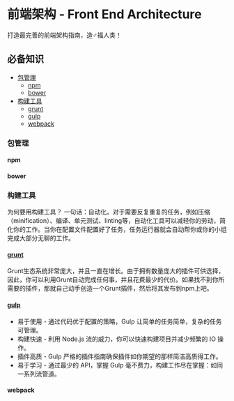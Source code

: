 # 前端架构 - Front End Architecture

打造最完善的前端架构指南，造♂福人类！

## 必备知识

- [包管理](#包管理)
    - [npm](#npm)
    - [bower](#bower)
- [构建工具](#构建工具)
    - [grunt](#grunt)
    - [gulp](#gulp)
    - [webpack](#webpack)

### 包管理

#### npm
#### bower


### 构建工具
为何要用构建工具？
一句话：自动化。对于需要反复重复的任务，例如压缩（minification）、编译、单元测试、linting等，自动化工具可以减轻你的劳动，简化你的工作。当你在配置文件配置好了任务，任务运行器就会自动帮你或你的小组完成大部分无聊的工作。

#### [grunt](http://www.gruntjs.net/)
Grunt生态系统非常庞大，并且一直在增长。由于拥有数量庞大的插件可供选择，因此，你可以利用Grunt自动完成任何事，并且花费最少的代价。如果找不到你所需要的插件，那就自己动手创造一个Grunt插件，然后将其发布到npm上吧。

#### [gulp](http://www.gulpjs.com.cn/)

- 易于使用 - 通过代码优于配置的策略，Gulp 让简单的任务简单，复杂的任务可管理。
- 构建快速 - 利用 Node.js 流的威力，你可以快速构建项目并减少频繁的 IO 操作。
- 插件高质 - Gulp 严格的插件指南确保插件如你期望的那样简洁高质得工作。
- 易于学习 - 通过最少的 API，掌握 Gulp 毫不费力，构建工作尽在掌握：如同一系列流管道。

#### webpack
